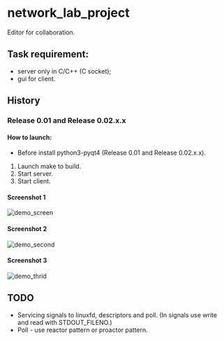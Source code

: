 # network_lab_project
Editor for collaboration. 

## Task requirement:
* server only in C/C++ (C socket);
* gui for client.

## History 

### Release 0.01 and Release 0.02.x.x

#### How to launch:
* Before install python3-pyqt4 (Release 0.01 and Release 0.02.x.x).
1. Launch make to build.
2. Start server.
3. Start client.

#### Screenshot 1
![demo_screen](https://user-images.githubusercontent.com/32968460/34411660-63ba9440-ebd8-11e7-8215-6958b7eef73e.png)

#### Screenshot 2
![demo_second](https://user-images.githubusercontent.com/32968460/34445288-1004c298-ecd3-11e7-8870-4c83416571fd.png)

#### Screenshot 3
![demo_thrid](https://user-images.githubusercontent.com/32968460/34482638-8af9e4a4-efb9-11e7-8eb7-9f56e03d0914.png)

## TODO
* Servicing signals to linuxfd, descriptors and poll. (In signals use write and read with STDOUT_FILENO.)
* Poll - use reactor pattern or proactor pattern.
